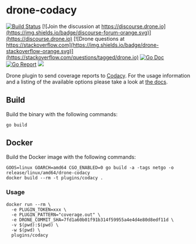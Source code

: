 # drone-codacy

[![Build Status](http://beta.drone.io/api/badges/drone-plugins/drone-codacy/status.svg)](http://beta.drone.io/drone-plugins/drone-codacy)
[![Join the discussion at https://discourse.drone.io](https://img.shields.io/badge/discourse-forum-orange.svg)](https://discourse.drone.io)
[![Drone questions at https://stackoverflow.com](https://img.shields.io/badge/drone-stackoverflow-orange.svg)](https://stackoverflow.com/questions/tagged/drone.io)
[![Go Doc](https://godoc.org/github.com/drone-plugins/drone-codacy?status.svg)](http://godoc.org/github.com/drone-plugins/drone-codacy)
[![Go Report](https://goreportcard.com/badge/github.com/drone-plugins/drone-codacy)](https://goreportcard.com/report/github.com/drone-plugins/drone-codacy)
[![](https://images.microbadger.com/badges/image/plugins/codacy.svg)](https://microbadger.com/images/plugins/codacy "Get your own image badge on microbadger.com")

Drone plugin to send coverage reports to [Codacy](https://www.codacy.com). For the usage information and a listing of the available options please take a look at [the docs](http://plugins.drone.io/drone-plugins/drone-codacy/).

## Build

Build the binary with the following commands:

```
go build
```

## Docker

Build the Docker image with the following commands:

```
GOOS=linux GOARCH=amd64 CGO_ENABLED=0 go build -a -tags netgo -o release/linux/amd64/drone-codacy
docker build --rm -t plugins/codacy .
```

### Usage

```
docker run --rm \
  -e PLUGIN_TOKEN=xxx \
  -e PLUGIN_PATTERN="coverage.out" \
  -e DRONE_COMMIT_SHA=7fd1a60b01f91b314f59955a4e4d4e80d8edf11d \
  -v $(pwd):$(pwd) \
  -w $(pwd) \
  plugins/codacy
```
